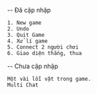 -- Đã cập nhập

	1. New game
	2. Undo
	3. Quit Game
	4. Xử lí game
	5. Connect 2 người chơi
	6. Giao diện thắng, thua

-- Chưa cập nhập

	Một vài lỗi vặt trong game.
	Multi Chat
